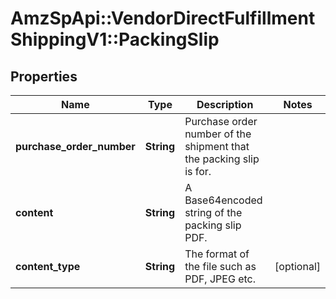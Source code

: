 # AmzSpApi::VendorDirectFulfillmentShippingV1::PackingSlip

## Properties
Name | Type | Description | Notes
------------ | ------------- | ------------- | -------------
**purchase_order_number** | **String** | Purchase order number of the shipment that the packing slip is for. | 
**content** | **String** | A Base64encoded string of the packing slip PDF. | 
**content_type** | **String** | The format of the file such as PDF, JPEG etc. | [optional] 

